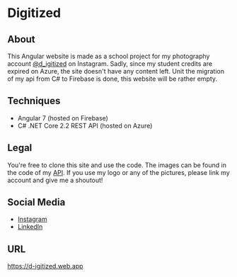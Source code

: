 # Digitized

## About

This Angular website is made as a school project for my photography account [@d_igitized](https://www.instagram.com/d_igitized/) on Instagram.
Sadly, since my student credits are expired on Azure, the site doesn't have any content left. Unit the migration of my api from C# to Firebase is done, this website will be rather empty.

## Techniques

- Angular 7 (hosted on Firebase)
- C# .NET Core 2.2 REST API (hosted on Azure)

## Legal

You're free to clone this site and use the code. The images can be found in the code of my [API](https://github.com/MoutPessemier/DigitizedApi). If you use my logo or any of the pictures, please link my account and give me a shoutout!

## Social Media

- [Instagram](https://instagram.com/moutpessemierstudios)
- [LinkedIn](https://www.linkedin.com/in/moutpessemier/)

## URL

https://d-igitized.web.app
